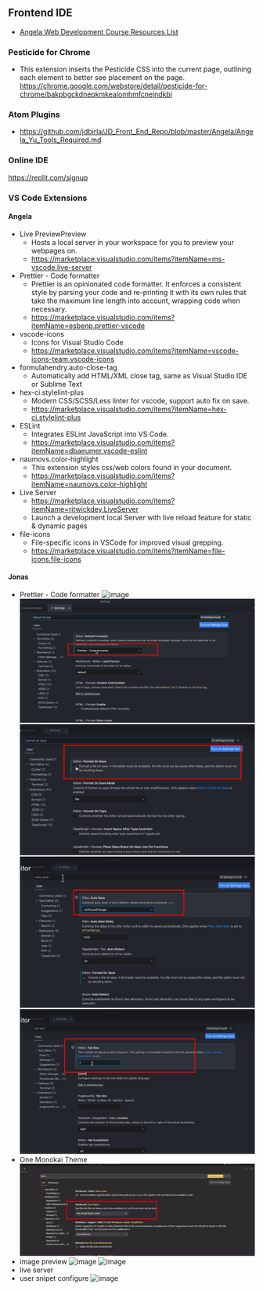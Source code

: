 ## Frontend IDE
- [Angela Web Development Course Resources List ](https://www.appbrewery.co/p/web-development-course-resources)


### Pesticide for Chrome
- This extension inserts the Pesticide CSS into the current page, outlining each element to better see placement on the page.
https://chrome.google.com/webstore/detail/pesticide-for-chrome/bakpbgckdnepkmkeaiomhmfcnejndkbi

### Atom Plugins
- https://github.com/jdbirla/JD_Front_End_Repo/blob/master/Angela/Angela_Yu_Tools_Required.md

###  Online IDE
https://replit.com/signup

### VS Code Extensions
#### Angela
- Live PreviewPreview
  - Hosts a local server in your workspace for you to preview your webpages on.
  - https://marketplace.visualstudio.com/items?itemName=ms-vscode.live-server
- Prettier - Code formatter
  - Prettier is an opinionated code formatter. It enforces a consistent style by parsing your code and re-printing it with its own rules that take the maximum line length into account, wrapping code when necessary.
  - https://marketplace.visualstudio.com/items?itemName=esbenp.prettier-vscode
- vscode-icons
  - Icons for Visual Studio Code
  - https://marketplace.visualstudio.com/items?itemName=vscode-icons-team.vscode-icons
- formulahendry.auto-close-tag
  - Automatically add HTML/XML close tag, same as Visual Studio IDE or Sublime Text
- hex-ci.stylelint-plus
  - Modern CSS/SCSS/Less linter for vscode, support auto fix on save.
  - https://marketplace.visualstudio.com/items?itemName=hex-ci.stylelint-plus
- ESLint
  - Integrates ESLint JavaScript into VS Code.
  - https://marketplace.visualstudio.com/items?itemName=dbaeumer.vscode-eslint
- naumovs.color-highlight
  - This extension styles css/web colors found in your document.
  - https://marketplace.visualstudio.com/items?itemName=naumovs.color-highlight
- Live Server
  - https://marketplace.visualstudio.com/items?itemName=ritwickdey.LiveServer
  - Launch a development local Server with live reload feature for static & dynamic pages
- file-icons
    - File-specific icons in VSCode for improved visual grepping.
    - https://marketplace.visualstudio.com/items?itemName=file-icons.file-icons
#### Jonas
- Prettier - Code formatter
![image](https://github.com/jdbirla/jd-dev-notes/assets/69948118/c9f5ecbb-c242-4aee-b8c7-f215140e6509)
![](https://github.com/jdbirla/jd-dev-notes/blob/master/docs/tools/pics/Screenshot_1.png)
![](https://github.com/jdbirla/jd-dev-notes/blob/master/docs/tools/pics/Screenshot_2.png)
![](https://github.com/jdbirla/jd-dev-notes/blob/master/docs/tools/pics/Screenshot_3.png)
![](https://github.com/jdbirla/jd-dev-notes/blob/master/docs/tools/pics/Screenshot_4.png)
- One Monokai Theme
![](https://github.com/jdbirla/jd-dev-notes/blob/master/docs/tools/pics/Screenshot_5.png)
- image preview
![image](https://github.com/jdbirla/jd-dev-notes/assets/69948118/928f39e2-d2e2-4642-889f-4e0c3958b987)
![image](https://github.com/jdbirla/jd-dev-notes/assets/69948118/89d8f58e-367a-48de-a4bd-953c7b178376)
- live server
- user snipet configure
![image](https://github.com/jdbirla/jd-dev-notes/assets/69948118/f17876c7-9e7a-42b5-b06e-3575c6f93849)



